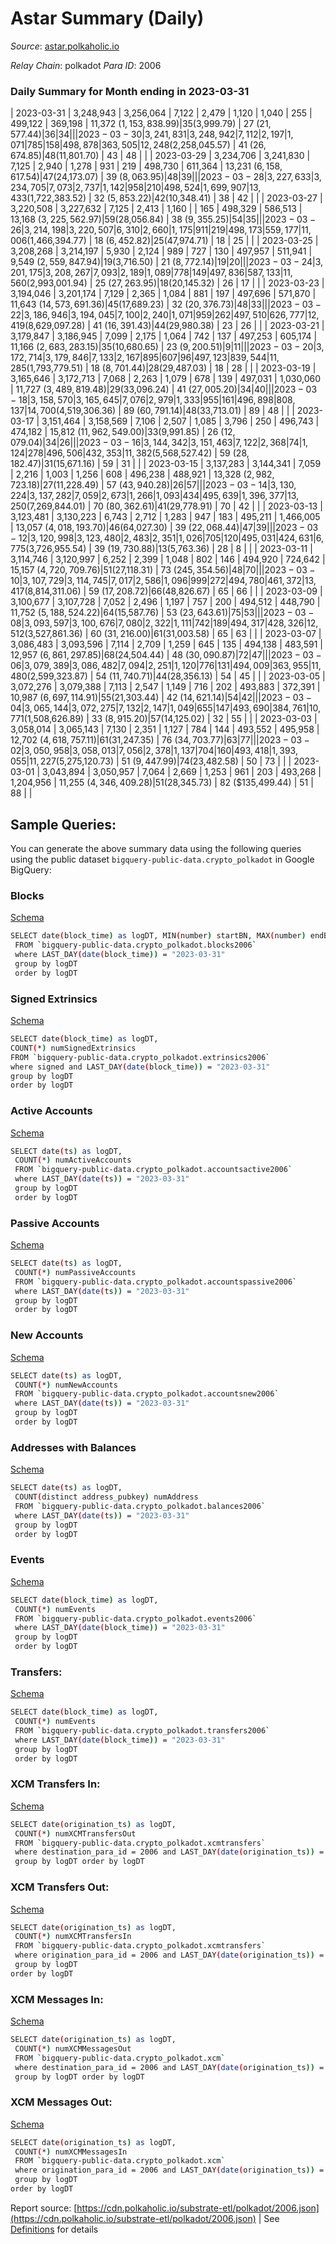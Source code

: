 # Astar Summary (Daily)

_Source_: [astar.polkaholic.io](https://astar.polkaholic.io)

*Relay Chain*: polkadot
*Para ID*: 2006



### Daily Summary for Month ending in 2023-03-31


| 2023-03-31 | 3,248,943 | 3,256,064 | 7,122 | 2,479 | 1,120 | 1,040 | 255 | 499,122 | 369,198 | 11,372 ($1,153,838.99) | 35 ($3,999.79) | 27 ($21,577.44) | 36 | 34 |  |
| 2023-03-30 | 3,241,831 | 3,248,942 | 7,112 | 2,197 | 1,071 | 785 | 158 | 498,878 | 363,505 | 12,248 ($2,258,045.57) | 41 ($26,674.85) | 48 ($11,801.70) | 43 | 48 |  |
| 2023-03-29 | 3,234,706 | 3,241,830 | 7,125 | 2,940 | 1,278 | 931 | 219 | 498,730 | 611,364 | 13,231 ($6,158,617.54) | 47 ($24,173.07) | 39 ($8,063.95) | 48 | 39 |  |
| 2023-03-28 | 3,227,633 | 3,234,705 | 7,073 | 2,737 | 1,142 | 958 | 210 | 498,524 | 1,699,907 | 13,433 ($1,722,383.52) | 32 ($5,853.22) | 42 ($10,348.41) | 38 | 42 |  |
| 2023-03-27 | 3,220,508 | 3,227,632 | 7,125 | 2,413 | 1,160 |  | 165 | 498,329 | 586,513 | 13,168 ($3,225,562.97) | 59 ($28,056.84) | 38 ($9,355.25) | 54 | 35 |  |
| 2023-03-26 | 3,214,198 | 3,220,507 | 6,310 | 2,660 | 1,175 | 911 | 219 | 498,173 | 559,177 | 11,006 ($1,466,394.77) | 18 ($6,452.82) | 25 ($47,974.71) | 18 | 25 |  |
| 2023-03-25 | 3,208,268 | 3,214,197 | 5,930 | 2,124 | 989 | 727 | 130 | 497,957 | 511,941 | 9,549 ($2,559,847.94) | 19 ($3,716.50) | 21 ($8,772.14) | 19 | 20 |  |
| 2023-03-24 | 3,201,175 | 3,208,267 | 7,093 | 2,189 | 1,089 | 778 | 149 | 497,836 | 587,133 | 11,560 ($2,993,001.94) | 25 ($27,263.95) | 18 ($20,145.32) | 26 | 17 |  |
| 2023-03-23 | 3,194,046 | 3,201,174 | 7,129 | 2,365 | 1,084 | 881 | 197 | 497,696 | 571,870 | 11,643 ($14,573,691.36) | 45 ($17,689.23) | 32 ($20,376.73) | 48 | 33 |  |
| 2023-03-22 | 3,186,946 | 3,194,045 | 7,100 | 2,240 | 1,071 | 959 | 262 | 497,510 | 626,777 | 12,419 ($8,629,097.28) | 41 ($16,391.43) | 44 ($29,980.38) | 23 | 26 |  |
| 2023-03-21 | 3,179,847 | 3,186,945 | 7,099 | 2,175 | 1,064 | 742 | 137 | 497,253 | 605,174 | 11,166 ($2,683,283.15) | 35 ($10,680.65) | 23 ($9,200.51) | 9 | 11 |  |
| 2023-03-20 | 3,172,714 | 3,179,846 | 7,133 | 2,167 | 895 | 607 | 96 | 497,123 | 839,544 | 11,285 ($1,793,779.51) | 18 ($8,701.44) | 28 ($29,487.03) | 18 | 28 |  |
| 2023-03-19 | 3,165,646 | 3,172,713 | 7,068 | 2,263 | 1,079 | 678 | 139 | 497,031 | 1,030,060 | 11,727 ($3,489,819.48) | 29 ($33,096.24) | 41 ($27,005.20) | 34 | 40 |  |
| 2023-03-18 | 3,158,570 | 3,165,645 | 7,076 | 2,979 | 1,333 | 955 | 161 | 496,898 | 808,137 | 14,700 ($4,519,306.36) | 89 ($60,791.14) | 48 ($33,713.01) | 89 | 48 |  |
| 2023-03-17 | 3,151,464 | 3,158,569 | 7,106 | 2,507 | 1,085 | 3,796 | 250 | 496,743 | 474,182 | 15,812 ($11,962,549.00) | 33 ($9,991.85) | 26 ($12,079.04) | 34 | 26 |  |
| 2023-03-16 | 3,144,342 | 3,151,463 | 7,122 | 2,368 | 74 | 1,124 | 278 | 496,506 | 432,353 | 11,382 ($5,568,527.42) | 59 ($28,182.47) | 31 ($15,671.16) | 59 | 31 |  |
| 2023-03-15 | 3,137,283 | 3,144,341 | 7,059 | 2,216 | 1,003 | 1,256 | 608 | 496,238 | 488,921 | 13,328 ($2,982,723.18) | 27 ($11,228.49) | 57 ($43,940.28) | 26 | 57 |  |
| 2023-03-14 | 3,130,224 | 3,137,282 | 7,059 | 2,673 | 1,266 | 1,093 | 434 | 495,639 | 1,396,377 | 13,250 ($7,269,844.01) | 70 ($80,362.61) | 41 ($29,778.91) | 70 | 42 |  |
| 2023-03-13 | 3,123,481 | 3,130,223 | 6,743 | 2,712 | 1,283 | 947 | 183 | 495,211 | 1,466,005 | 13,057 ($4,018,193.70) | 46 ($64,027.30) | 39 ($22,068.44) | 47 | 39 |  |
| 2023-03-12 | 3,120,998 | 3,123,480 | 2,483 | 2,351 | 1,026 | 705 | 120 | 495,031 | 424,631 | 6,775 ($3,726,955.54) | 39 ($19,730.88) | 13 ($5,763.36) | 28 | 8 |  |
| 2023-03-11 | 3,114,746 | 3,120,997 | 6,252 | 2,399 | 1,048 | 802 | 146 | 494,920 | 724,642 | 15,157 ($4,720,709.76) | 51 ($27,118.31) | 73 ($245,354.56) | 48 | 70 |  |
| 2023-03-10 | 3,107,729 | 3,114,745 | 7,017 | 2,586 | 1,096 | 999 | 272 | 494,780 | 461,372 | 13,417 ($8,814,311.06) | 59 ($17,208.72) | 66 ($48,826.67) | 65 | 66 |  |
| 2023-03-09 | 3,100,677 | 3,107,728 | 7,052 | 2,496 | 1,197 | 757 | 200 | 494,512 | 448,790 | 11,752 ($5,188,524.22) | 64 ($15,587.76) | 53 ($23,643.61) | 75 | 53 |  |
| 2023-03-08 | 3,093,597 | 3,100,676 | 7,080 | 2,322 | 1,111 | 742 | 189 | 494,317 | 428,326 | 12,512 ($3,527,861.36) | 60 ($31,216.00) | 61 ($31,003.58) | 65 | 63 |  |
| 2023-03-07 | 3,086,483 | 3,093,596 | 7,114 | 2,709 | 1,259 | 645 | 135 | 494,138 | 483,591 | 12,957 ($6,861,297.85) | 68 ($24,504.44) | 48 ($30,090.87) | 72 | 47 |  |
| 2023-03-06 | 3,079,389 | 3,086,482 | 7,094 | 2,251 | 1,120 | 776 | 131 | 494,009 | 363,955 | 11,480 ($2,599,323.87) | 54 ($11,740.71) | 44 ($28,356.13) | 54 | 45 |  |
| 2023-03-05 | 3,072,276 | 3,079,388 | 7,113 | 2,547 | 1,149 | 716 | 202 | 493,883 | 372,391 | 10,987 ($6,697,114.91) | 55 ($21,303.44) | 42 ($14,621.14) | 54 | 42 |  |
| 2023-03-04 | 3,065,144 | 3,072,275 | 7,132 | 2,147 | 1,049 | 655 | 147 | 493,690 | 384,761 | 10,771 ($1,508,626.89) | 33 ($8,915.20) | 57 ($14,125.02) | 32 | 55 |  |
| 2023-03-03 | 3,058,014 | 3,065,143 | 7,130 | 2,351 | 1,127 | 784 | 144 | 493,552 | 495,958 | 12,702 ($4,618,757.11) | 61 ($31,247.35) | 76 ($34,703.77) | 63 | 77 |  |
| 2023-03-02 | 3,050,958 | 3,058,013 | 7,056 | 2,378 | 1,137 | 704 | 160 | 493,418 | 1,393,055 | 11,227 ($5,275,120.73) | 51 ($9,447.99) | 74 ($23,482.58) | 50 | 73 |  |
| 2023-03-01 | 3,043,894 | 3,050,957 | 7,064 | 2,669 | 1,253 | 961 | 203 | 493,268 | 1,204,956 | 11,255 ($4,346,409.28) | 51 ($28,345.73) | 82 ($135,499.44) | 51 | 88 |  |

## Sample Queries:
You can generate the above summary data using the following queries using the public dataset `bigquery-public-data.crypto_polkadot` in Google BigQuery:


### Blocks 

[Schema](https://github.com/colorfulnotion/substrate-etl/blob/main/schema/blocks.json)

```bash
SELECT date(block_time) as logDT, MIN(number) startBN, MAX(number) endBN, COUNT(*) numBlocks 
 FROM `bigquery-public-data.crypto_polkadot.blocks2006`  
 where LAST_DAY(date(block_time)) = "2023-03-31" 
 group by logDT 
 order by logDT
```

### Signed Extrinsics 

[Schema](https://github.com/colorfulnotion/substrate-etl/blob/main/schema/extrinsics.json)

```bash
SELECT date(block_time) as logDT, 
COUNT(*) numSignedExtrinsics 
FROM `bigquery-public-data.crypto_polkadot.extrinsics2006`  
where signed and LAST_DAY(date(block_time)) = "2023-03-31" 
group by logDT 
order by logDT
```

### Active Accounts 

[Schema](https://github.com/colorfulnotion/substrate-etl/blob/main/schema/accountsactive.json)

```bash
SELECT date(ts) as logDT, 
 COUNT(*) numActiveAccounts 
 FROM `bigquery-public-data.crypto_polkadot.accountsactive2006` 
 where LAST_DAY(date(ts)) = "2023-03-31" 
 group by logDT 
 order by logDT
```

### Passive Accounts 

[Schema](https://github.com/colorfulnotion/substrate-etl/blob/main/schema/accountspassive.json)

```bash
SELECT date(ts) as logDT, 
 COUNT(*) numPassiveAccounts 
 FROM `bigquery-public-data.crypto_polkadot.accountspassive2006` 
 where LAST_DAY(date(ts)) = "2023-03-31" 
 group by logDT 
 order by logDT
```

### New Accounts 

[Schema](https://github.com/colorfulnotion/substrate-etl/blob/main/schema/accountsnew.json)

```bash
SELECT date(ts) as logDT, 
 COUNT(*) numNewAccounts 
 FROM `bigquery-public-data.crypto_polkadot.accountsnew2006` 
 where LAST_DAY(date(ts)) = "2023-03-31" 
 group by logDT
 order by logDT
```

### Addresses with Balances 

[Schema](https://github.com/colorfulnotion/substrate-etl/blob/main/schema/balances.json)

```bash
SELECT date(ts) as logDT,
 COUNT(distinct address_pubkey) numAddress 
 FROM `bigquery-public-data.crypto_polkadot.balances2006` 
 where LAST_DAY(date(ts)) = "2023-03-31" 
 group by logDT 
 order by logDT
```

### Events 

[Schema](https://github.com/colorfulnotion/substrate-etl/blob/main/schema/events.json)

```bash
SELECT date(block_time) as logDT, 
 COUNT(*) numEvents 
 FROM `bigquery-public-data.crypto_polkadot.events2006` 
 where LAST_DAY(date(block_time)) = "2023-03-31" 
 group by logDT 
 order by logDT
```

### Transfers:

[Schema](https://github.com/colorfulnotion/substrate-etl/blob/main/schema/transfers.json)

```bash
SELECT date(block_time) as logDT, 
 COUNT(*) numEvents 
 FROM `bigquery-public-data.crypto_polkadot.transfers2006` 
 where LAST_DAY(date(block_time)) = "2023-03-31" 
 group by logDT 
 order by logDT
```

### XCM Transfers In: 

[Schema](https://github.com/colorfulnotion/substrate-etl/blob/main/schema/xcmtransfers.json)

```bash
SELECT date(origination_ts) as logDT, 
 COUNT(*) numXCMTransfersOut 
 FROM `bigquery-public-data.crypto_polkadot.xcmtransfers` 
 where destination_para_id = 2006 and LAST_DAY(date(origination_ts)) = "2023-03-31" 
 group by logDT order by logDT
```

### XCM Transfers Out: 

[Schema](https://github.com/colorfulnotion/substrate-etl/blob/main/schema/xcmtransfers.json)

```bash
SELECT date(origination_ts) as logDT, 
 COUNT(*) numXCMTransfersIn 
 FROM `bigquery-public-data.crypto_polkadot.xcmtransfers` 
 where origination_para_id = 2006 and LAST_DAY(date(origination_ts)) = "2023-03-31" 
 group by logDT 
order by logDT
```

### XCM Messages In: 

[Schema](https://github.com/colorfulnotion/substrate-etl/blob/main/schema/xcm.json)

```bash
SELECT date(origination_ts) as logDT, 
 COUNT(*) numXCMMessagesOut 
 FROM `bigquery-public-data.crypto_polkadot.xcm` 
 where destination_para_id = 2006 and LAST_DAY(date(origination_ts)) = "2023-03-31" 
 group by logDT order by logDT
```

### XCM Messages Out: 

[Schema](https://github.com/colorfulnotion/substrate-etl/blob/main/schema/xcm.json)

```bash
SELECT date(origination_ts) as logDT, 
 COUNT(*) numXCMMessagesIn 
 FROM `bigquery-public-data.crypto_polkadot.xcm` 
 where origination_para_id = 2006 and LAST_DAY(date(origination_ts)) = "2023-03-31" 
 group by logDT 
order by logDT
```


Report source: [https://cdn.polkaholic.io/substrate-etl/polkadot/2006.json](https://cdn.polkaholic.io/substrate-etl/polkadot/2006.json) | See [Definitions](/DEFINITIONS.md) for details
